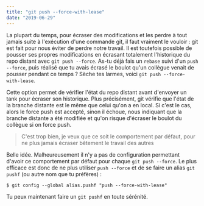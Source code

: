 ```yaml
---
title: "git push --force-with-lease"
date: "2019-06-29"
---
```


La plupart du temps, pour écraser des modifications et les perdre à tout jamais
suite à l'exécution d'une commande git, il faut vraiment le vouloir : git est
fait pour nous éviter de perdre notre travail. Il est toutefois possible de
pousser ses propres modifications en écrasant totalement l'historique du repo
distant avec `git push --force`. As-tu déjà fais un `rebase` suivi d'un `push --force`, puis réalisé que tu avais écrasé le boulot qu'un collègue venait de
pousser pendant ce temps ? Sèche tes larmes, voici `git push --force-with-lease`.

Cette option permet de vérifier l'état du repo distant avant d'envoyer un tank
pour écraser son historique. Plus précisément, git vérifie que l'état de la
branche distante est le même que celui qu'on a en local. Si c'est le cas, alors
le force push est accepté, sinon il échoue, nous indiquant que la branche
distante a été modifiée et qu'on risque d'écraser le boulot du collègue si on
force push.

> C'est trop bien, je veux que ce soit le comportement par défaut, pour ne plus
> jamais écraser bêtement le travail des autres

Belle idée. Malheureusement il n'y a pas de configuration permettant d'avoir ce
comportement par défaut pour chaque `git push --force`. Le plus efficace est
donc de ne plus utiliser `push --force` et de se faire un alias `git pushf` (ou
autre nom que tu préfères) :

```console
$ git config --global alias.pushf "push --force-with-lease"
```

Tu peux maintenant faire un `git pushf` en toute sérénité.
